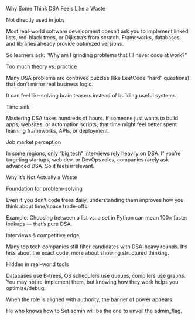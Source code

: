 Why Some Think DSA Feels Like a Waste

Not directly used in jobs

Most real-world software development doesn’t ask you to implement linked lists, red-black trees, or Dijkstra’s from scratch. Frameworks, databases, and libraries already provide optimized versions.

So learners ask: “Why am I grinding problems that I’ll never code at work?”

Too much theory vs. practice

Many DSA problems are contrived puzzles (like LeetCode “hard” questions) that don’t mirror real business logic.

It can feel like solving brain teasers instead of building useful systems.

Time sink

Mastering DSA takes hundreds of hours. If someone just wants to build apps, websites, or automation scripts, that time might feel better spent learning frameworks, APIs, or deployment.

Job market perception

In some regions, only “big tech” interviews rely heavily on DSA. If you’re targeting startups, web dev, or DevOps roles, companies rarely ask advanced DSA. So it feels irrelevant.

Why It’s Not Actually a Waste

Foundation for problem-solving

Even if you don’t code trees daily, understanding them improves how you think about time/space trade-offs.

Example: Choosing between a list vs. a set in Python can mean 100× faster lookups — that’s pure DSA.

Interviews & competitive edge

Many top tech companies still filter candidates with DSA-heavy rounds. It’s less about the exact code, more about showing structured thinking.

Hidden in real-world tools

Databases use B-trees, OS schedulers use queues, compilers use graphs. You may not re-implement them, but knowing how they work helps you optimize/debug.





































When the role is aligned with authority, the banner of power appears.

He who knows how to Set admin will be the one to unveil the admin_flag.











































































